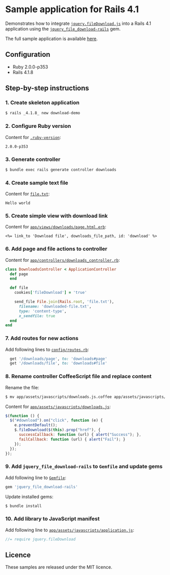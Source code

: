# Sample application for Rails 4.1

Demonstrates how to integrate [`jquery.fileDownload.js`](https://github.com/johnculviner/jquery.fileDownload)
into a Rails 4.1 application using the [`jquery_file_download-rails`](https://github.com/rcook/jquery_file_download-rails)
gem.

The full sample application is available [here](download-demo).

## Configuration

* Ruby 2.0.0-p353
* Rails 4.1.8

## Step-by-step instructions

### 1. Create skeleton application

```bash
$ rails _4.1.8_ new download-demo
```

### 2. Configure Ruby version

Content for [`.ruby-version`](download-demo/.ruby-version):

```text
2.0.0-p353
```

### 3. Generate controller

```bash
$ bundle exec rails generate controller downloads
```

### 4. Create sample text file

Content for [`file.txt`](download-demo/file.txt):

```text
Hello world
```

### 5. Create simple view with download link

Content for [`app/views/downloads/page.html.erb`](download-demo/app/views/downloads/page.html.erb):

```erb
<%= link_to 'Download file', downloads_file_path, id: 'download' %>
```

### 6. Add page and file actions to controller

Content for [`app/controllers/downloads_controller.rb`](download-demo/app/controllers/downloads_controller.rb):

```ruby
class DownloadsController < ApplicationController
  def page
  end

  def file
    cookies['fileDownload'] = 'true'

    send_file File.join(Rails.root, 'file.txt'),
      filename: 'downloaded-file.txt',
      type: 'content-type',
      x_sendfile: true
  end
end
```

### 7. Add routes for new actions

Add following lines to [`config/routes.rb`](download-demo/config/routes.rb):

```ruby
  get '/downloads/page', to: 'downloads#page'
  get '/downloads/file', to: 'downloads#file'
```

### 8. Rename controller CoffeeScript file and replace content

Rename the file:

```bash
$ mv app/assets/javascripts/downloads.js.coffee app/assets/javascripts/downloads.js
```

Content for [`app/assets/javascripts/downloads.js`](download-demo/app/assets/javascripts/downloads.js):

```javascript
$(function () {
  $("#download").on("click", function (e) {
    e.preventDefault();
    $.fileDownload($(this).prop("href"), {
      successCallback: function (url) { alert("Success"); },
      failCallback: function (url) { alert("Fail"); }
    });
  });
});
```

### 9. Add `jquery_file_download-rails` to `Gemfile` and update gems

Add following line to [`Gemfile`](download-demo/Gemfile):

```ruby
gem 'jquery_file_download-rails'
```

Update installed gems:

```bash
$ bundle install
```

### 10. Add library to JavaScript manifest

Add following line to [`app/assets/javascripts/application.js`](download-demo/app/assets/javascripts/application.js):

```javascript
//= require jquery.fileDownload
```

## Licence

These samples are released under the MIT licence.

